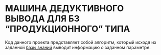 # МАШИНА ДЕДУКТИВНОГО ВЫВОДА ДЛЯ БЗ “ПРОДУКЦИОННОГО” ТИПА
Код данного проекта представляет собой алгоритм, который исходя из заданной [базы знаний](https://docs.google.com/spreadsheets/d/1gp0TpxE8BwllQqnkxAgr9HgpRTdCF_LHmMTzroigSo4/edit?usp=sharing) выводит информацию о заданном параметре.
